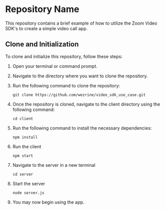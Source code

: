 # Repository Name

This repository contains a brief example of how to utilize the Zoom Video SDK's to create a simple video call app. 

## Clone and Initialization

To clone and initialize this repository, follow these steps:

1. Open your terminal or command prompt.
2. Navigate to the directory where you want to clone the repository.
3. Run the following command to clone the repository:

    ```
    git clone https://github.com/wezrine/video_sdk_use_case.git
    ```

4. Once the repository is cloned, navigate to the client directory using the following command:

    ```
    cd client
    ```

5. Run the following command to install the necessary dependencies:

    ```
    npm install
    ```

6. Run the client

    ```
    npm start
    ```

7. Navigate to the server in a new terminal

    ```
    cd server
    ```

8. Start the server

    ```
    node server.js
    ```

9. You may now begin using the app.


